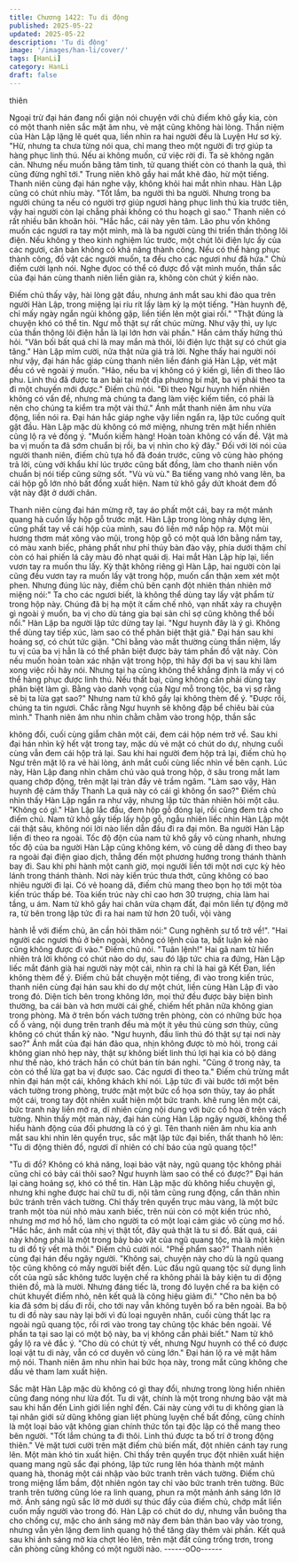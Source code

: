 ```yaml
---
title: Chương 1422: Tu di động
published: 2025-05-22
updated: 2025-05-22
description: 'Tu di động'
image: '/images/han-li/cover/'
tags: [HanLi]
category: HanLi
draft: false
---
```


thiên

Ngoại trừ đại hán đang nổi giận nói chuyện với chủ điếm khô gầy
kia, còn có một thanh niên sắc mặt âm nhu, vẻ mặt cũng không
hài lòng.
Thần niệm của Hàn Lập lặng lẽ quét qua, liền nhìn ra hai người
đều là Luyện Hư sơ kỳ.
"Hừ, nhưng ta chưa từng nói qua, chỉ mang theo một người đi trợ
giúp ta hàng phục linh thú. Nếu ai không muốn, cứ việc rời đi. Ta
sẽ không ngăn cản. Nhưng nếu muốn băng tâm tinh, tử quang
thiết còn có thanh la quả, thì cũng đừng nghĩ tới." Trung niên khô
gầy hai mắt khẽ đảo, hừ một tiếng.
Thanh niên cùng đại hán nghe vậy, không khỏi hai mắt nhìn nhau.
Hàn Lập cũng có chút nhíu mày.
"Tốt lắm, ba người thì ba người. Nhưng trong ba người chúng ta
nếu có người trợ giúp ngươi hàng phục linh thú kia trước tiên, vậy
hai người còn lại chẳng phải không có thu hoạch gì sao." Thanh
niên có rất nhiều băn khoăn hỏi.
"Hắc hắc, cái này yên tâm. Lão phu vốn không muốn các ngươi ra
tay một mình, mà là ba người cùng thi triển thần thông lôi điện.
Nếu không y theo kinh nghiệm lúc trước, một chút lôi điện lực ấy
của các ngươi, căn bản không có khả năng thành công. Nếu có
thể hàng phục thành công, đồ vật các người muốn, ta đều cho các
ngươi như đã hứa." Chủ điếm cười lạnh nói.
Nghe đựoc có thể có được đồ vật mình muốn, thần sắc của đại
hán cùng thanh niên liền giản ra, không còn chút ý kiến nào.

Điếm chủ thấy vậy, hài lòng gật đầu, nhưng ánh mắt sau khi đảo
qua trên người Hàn Lập, trong miệng lại ríu rít lấy làm kỳ lạ một
tiếng.
"Hàn huynh đệ, chỉ mấy ngày ngắn ngủi không gặp, liền tiến lên
một giai rồi."
"Thật đúng là chuyện khó có thể tin. Ngư mỗ thật sự rất chúc
mừng. Như vậy thì, uy lực của thần thông lôi điện hẳn là lại lớn
hơn vài phần." Hắn cảm thấy hứng thú hỏi.
"Vãn bối bất quá chỉ là may mắn mà thôi, lôi điện lực thật sự có
chút gia tăng." Hàn Lập mỉm cười, nửa thật nửa giả trả lời.
Nghe thấy hai người nói như vậy, đại hán hắc giáp cùng thanh
niên liền đánh giá Hàn Lập, vét mặt đều có vẻ ngoài ý muốn.
"Hảo, nếu ba vị không có ý kiến gì, liền đi theo lão phu. Linh thú
đã được ta an bài tại một địa phương bí mật, ba vị phải theo ta đi
một chuyến mới được." Điếm chủ nói.
"Đi theo Ngư huynh hiển nhiên không có vấn đề, nhưng mà chúng
ta đang làm việc kiếm tiền, có phải là nên cho chúng ta kiểm tra
một vài thứ." Ánh mắt thanh niên âm nhu vừa động, liền nói ra.
Đại hán hắc giáp nghe vậy liền ngẩn ra, lập tức cuống quít gật
đầu. Hàn Lập mặc dù không có mở miệng, nhưng trên mặt hiển
nhiên cũng lộ ra vẻ đồng ý.
"Muốn kiểm hàng! Hoàn toàn không có vấn đề. Vật mà ba vị
muốn ta đã sớm chuẩn bị rồi, ba vị nhìn cho kỹ đây." Đối với lời
nói của người thanh niên, điếm chủ tựa hồ đã đoán trước, cũng
vô cùng hào phóng trả lời, cùng với khẩu khí lúc trước cũng bất
đồng, làm cho thanh niên vốn chuẩn bị nói tiếp cũng sửng sốt.
"Vù vù vù." Ba tiếng vang nhỏ vang lên, ba cái hộp gỗ lớn nhỏ bất
đồng xuất hiện.
Nam tử khô gầy dứt khoát đem đồ vật này đặt ở dưới chân.

Thanh niên cùng đại hán mừng rỡ, tay áo phất một cái, bay ra
một mảnh quang hà cuốn lấy hộp gỗ trước mặt.
Hàn Lập trong lòng nhảy dựng lên, cũng phất tay về cái hộp của
mình, sau đó liền mở nắp hộp ra.
Một mùi hương thơm mát xông vào mũi, trong hộp gỗ có một quả
lớn bằng nắm tay, có màu xanh biếc, phảng phất như phỉ thúy
bàn đào vậy, phía dưới thậm chí còn có hai phiến lá cây màu đỏ
nhạt quái dị. Hai mắt Hàn Lập híp lại, liền vươn tay ra muốn thu
lấy.
Kỳ thật không riêng gì Hàn Lập, hai người còn lại cũng đều vươn
tay ra muốn lấy vật trong hộp, muốn cẩn thận xem xét một phen.
Nhưng đúng lúc này, điếm chủ bên cạnh đột nhiên thản nhiên mở
miệng nói:" Ta cho các ngươi biết, là không thể dùng tay lấy vật
phẩm từ trong hộp này. Chúng đã bị hạ một ít cấm chế nhỏ, vạn
nhất xảy ra chuyện gì ngoài ý muốn, ba vị cho dù táng gia bại sản
chỉ sợ cũng không thể bồi nổi."
Hàn Lập ba người lập tức dừng tay lại.
"Ngư huynh đây là ý gì. Không thể dùng tay tiếp xúc, làm sao có
thể phân biệt thật giả." Đại hán sau khi hoảng sợ, có chút tức
giận.
"Chỉ bằng vào mắt thường cùng thần niệm, lấy tu vị của ba vị hẳn
là có thể phân biệt được bảy tám phần đồ vật này. Còn nếu muốn
hoàn toàn xác nhận vật trong hộp, thì hãy đợi ba vị sau khi làm
xong việc rồi hãy nói. Nhưng tại hạ cũng không thể khẳng định là
mấy vị có thể hàng phục được linh thú. Nếu thất bại, cũng không
cần phải dùng tay phân biệt làm gì. Bằng vào danh vọng của Ngư
mỗ trong tộc, ba vị sợ rằng sẽ bị ta lừa gạt sao?" Nhưng nam tử
khô gầy lại không thèm để ý.
"Được rồi, chúng ta tin ngươi. Chắc rằng Ngư huynh sẽ không
đập bể chiêu bài của mình."
Thanh niên âm nhu nhìn chằm chằm vào trong hộp, thần sắc

không đổi, cuối cùng giẫm chân một cái, đem cái hộp ném trở về.
Sau khi đại hán nhìn kỹ hết vật trong tay, mặc dù vẻ mặt có chút
do dự, nhưng cuối cùng vẫn đem cái hộp trả lại.
Sau khi hai người đem hộp trả lại, điếm chủ họ Ngư trên mặt lộ ra
vẻ hài lòng, ánh mắt cuối cùng liếc nhìn về bên cạnh.
Lúc này, Hàn Lập đang nhìn chăm chú vào quả trong hộp, ở sâu
trong mắt lam quang chớp động, trên mặt lại tràn đầy vẻ trầm
ngâm.
"Làm sao vậy, Hàn huynh đệ cảm thấy Thanh La quả này có cái
gì không ổn sao?" Điếm chủ nhìn thấy Hàn Lập ngẩn ra như vậy,
nhưng lập tức thản nhiên hỏi một câu.
"Không có gì." Hàn Lập lắc đầu, đem hộp gỗ đóng lại, rồi cũng
đem trả cho điếm chủ.
Nam tử khô gầy tiếp lấy hộp gỗ, ngẫu nhiên liếc nhìn Hàn Lập
một cái thật sâu, không nói lời nào liền dẫn đầu đi ra đại môn.
Ba người Hàn Lập liền đi theo ra ngoài.
Tốc độ độn của nam tử khô gầy vô cùng nhanh, nhưng tốc độ của
ba người Hàn Lập cũng không kém, vô cùng dễ dàng đi theo bay
ra ngoài đại điện giao dịch, thẳng đến một phương hướng trong
thánh thành bay đi.
Sau khi phi hành một canh giờ, mọi ngưởi liền tới một nơi cực kỳ
hẻo lánh trong thánh thành.
Nơi này kiến trúc thưa thớt, cũng không có bao nhiêu người đi lại.
Có vẻ hoang dã, điếm chủ mang theo bọn họ tới một tòa kiến trúc
thấp bé.
Tòa kiến trúc này chỉ cao hơn 30 trượng, chia làm hai tầng, u ám.
Nam tử khô gầy hai chân vừa chạm đất, đại môn liền tự động mở
ra, từ bên trong lập tức đi ra hai nam tử hơn 20 tuổi, vội vàng

hành lễ với điếm chủ, ân cần hỏi thăm nói:" Cung nghênh sư tổ
trở về!". "Hai người các ngươi thủ ở bên ngoài, không có lệnh của
ta, bất luận kẻ nào cũng không được đi vào." Điếm chủ nói. "Tuân
lệnh!" Hai gã nam tử hiển nhiên trả lời không có chút nào do dự,
sau đó lập tức chia ra đứng, Hàn Lập liếc mắt đánh già hai người
này một cái, nhìn ra chỉ là hai gã Kết Đan, liền không thèm để ý.
Điếm chủ bắt chuyện một tiếng, đi vào trong kiến trúc, thanh niên
cùng đại hán sau khi do dự một chút, liền cùng Hàn Lập đi vào
trong đó.
Diện tích bên trong không lớn, mọi thứ đều được bày biện bình
thường, ba cái bàn và hơn mười cái ghế, chiếm hết phân nữa
không gian trong phòng.
Mà ở trên bốn vách tường trên phòng, còn có những bức họa cổ
ố vàng, nội dung trên tranh đều mà một ít yêu thú cùng sơn thủy,
cũng không có chút thần kỳ nào.
"Ngư huynh, đầu linh thú đó thật sự tại nơi này sao?" Ánh mắt của
đại hán đảo qua, nhịn không được tò mò hỏi, trong cái không gian
nhỏ hẹp này, thật sự không biết linh thú lợi hại kia có bộ dáng như
thế nào, khó trách hắn có chút bán tín bán nghi.
"Cũng ở trong này, ta còn có thể lừa gạt ba vị được sao. Các
ngươi đi theo ta." Điếm chủ trừng mắt nhìn đại hán một cái, không
khách khí nói. Lập tức đi vài bước tới một bên vách tường trong
phòng, trước mặt một bức cổ họa sơn thủy, tay áo phất một cái,
trong tay đột nhiên xuất hiện một bức tranh.
khẽ rung lên một cái, bức tranh này liền mở ra, dĩ nhiên cùng nội
dung với bức cổ họa ở trên vách tường.
Nhìn thấy một màn này, đại hán cùng Hàn Lập ngây người, không
thể hiểu hành động của đối phương là có ý gì. Tên thanh niên âm
nhu kia anh mắt sau khi nhìn lên quyển trục, sắc mặt lập tức đại
biến, thất thanh hô lên:
"Tu di động thiên đồ, ngươi dĩ nhiên có chí báo của ngũ quang
tộc!"

"Tu di đồ? Không có khả năng, loại bảo vật này, ngũ quang tộc
không phải cũng chỉ có bảy cái thôi sao? Ngư huynh làm sao có
thể có được?" Đại hán lại càng hoảng sợ, khó có thể tin.
Hàn Lập mặc dù không hiểu chuyện gì, nhưng khi nghe được hai
chữ tu di, nội tâm cũng rung động, cẩn thân nhìn bức tránh trên
vách tường.
Chỉ thấy trên quyển trục màu vàng, là một bức tranh một tòa núi
nhỏ màu xanh biếc, trên núi còn có một kiến trúc nhỏ, nhưng mơ
mơ hồ hồ, làm cho người ta có một loại cảm giác vô cùng mơ hồ.
"Hắc hắc, ánh mắt của nhị vị thật tốt, đây quả thật là tu si đồ. Bất
quá, cái này không phải là một trong bảy bảo vật của ngũ quang
tộc, mà là một kiện tu di đồ tỳ vết mà thôi." Điếm chủ cười nói.
"Phế phẩm sao?" Thanh niên cùng đại hán đều ngây người.
"Không sai, chuyện này cho dù là ngũ quang tộc cũng không có
mấy người biết đến. Lúc đầu ngũ quang tộc sử dụng linh cốt của
ngũ sắc không tước luyện chế ra không phải là bảy kiện tu di
động thiên đồ, mà là mười. Nhưng đáng tiếc là, trong đó luyện
chế ra ba kiện có chút khuyết điểm nhỏ, nên kết quả là công hiệu
giảm đi."
"Cho nên ba bộ kia đã sớm bị dấu đi rồi, cho tới nay vẫn không
tuyên bố ra bên ngoài. Ba bộ tu di đồ này sau này lại bởi vì đủ loại
nguyên nhân, cuối cùng thất lạc ra ngoài ngũ quang tộc, rồi rơi
vào trong tay chủng tộc khác bên ngoài. Về phần ta tại sao lại có
một bộ này, ba vị không cần phải biết." Nam tử khô gầy lộ ra vẻ
đắc ý.
"Cho dù có chút tỳ vết, nhưng Ngư huynh có thể có được loại vật
tu di này, vẫn có cơ duyên vô cùng lớn." Đại hán lộ ra vẻ mặt hâm
mộ nói.
Thanh niên âm nhu nhìn hai bức họa này, trong mắt cũng không
che dấu vẻ tham lam xuất hiện.

Sắc mặt Hàn Lập mặc dù không có gì thay đổi, nhưng trong lòng
hiển nhiên cũng đang nóng như lửa đốt.
Tu di vật, chính là một trong nhưng bảo vật mà sau khi hắn đến
Linh giới liền nghĩ đến. Cái này cùng với tu di không gian là tại
nhân giới sử dũng không gian liệt phùng luyện chế bất đồng, cũng
chính là một loại bảo vật không gian chính thức tồn tại độc lập có
thể mang theo bên người.
"Tốt lắm chúng ta đi thôi. Linh thú được ta bố trí ở trong động
thiên." Vẻ mặt tươi cười trên mặt điếm chủ biến mất, đột nhiên
cánh tay rung lên.
Một màn khó tin xuất hiện.
Chỉ thấy trên quyển trục đột nhiên xuất hiện quang mang ngũ sắc
đại phóng, lập tức rung lên hóa thành một mảnh quang hà,
thonág một cái nhập vào bức tranh trên vách tường.
Điếm chủ trong miệng lẩm bầm, đột nhiên ngón tay chỉ vào bức
tranh trên tường.
Bức tranh trên tường cũng lóe ra linh quang, phun ra một mảnh
ánh sáng lớn lờ mờ.
Ánh sáng ngũ sắc lờ mờ dưới sự thúc đẩy của điếm chủ, chớp
mắt liền cuốn mấy người vào trong đó.
Hàn Lập có chút do dự, nhưng vẫn buông tha cho chống cự, mặc
cho ánh sáng mờ này đem bản thân bao vây vào trong, nhưng
vẫn yên lặng đem linh quang hộ thể tăng dày thêm vài phần.
Kết quả sau khi ánh sáng mờ kia chợt léo lên, trên mặt đất cũng
trống trơn, trong căn phòng cũng không có một người nào.
------oOo------
